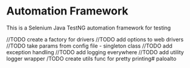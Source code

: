 #   Automation Framework

This is a Selenium Java TestNG automation framework for testing

//TODO create a factory for drivers
//TODO add options to web drivers
//TODO take params from config file - singleton class 
//TODO add exception handling
//TODO add logging everywhere 
//TODO add utility logger wrapper
/TODO create utils func for pretty printing#   p a l o a l t o  
 